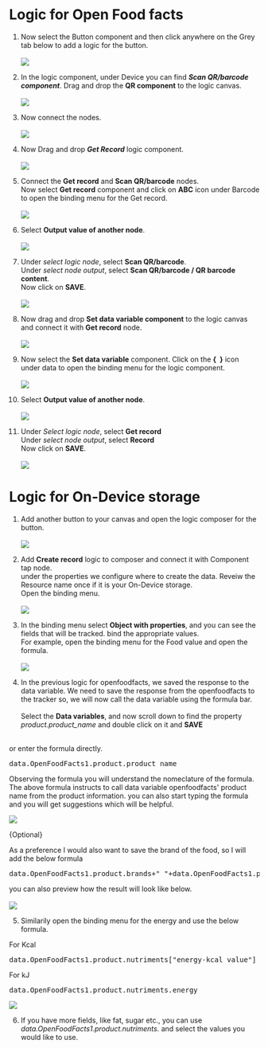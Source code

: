 
# Logic for Open Food facts

1. Now select the Button component and then click anywhere on the Grey tab below to add a logic for the button.<br><Br>
![](images/1.png)

2. In the logic component, under Device you can find <b><i>Scan QR/barcode component</b></i>. Drag and drop the <b>QR component</b> to the logic canvas.<br><br>
![](images/2%20Scan%20QR.png)

3. Now connect the nodes.<br><br>
![](images/3%20Connect%20Nodes.png)

4. Now Drag and drop <b><i>Get Record</b></i> logic component.<br><br>
![](images/4%20Get%20Record.png)

5. Connect the <b>Get record</b> and <b>Scan QR/barcode</b> nodes. <br>Now select <b>Get record</b> component and click on <b>ABC</b> icon under Barcode to open the binding menu for the Get record.<br><br>
![](images/5%20Get%20Record%20an.png)

6. Select <b>Output value of another node</b>.<br><br>
![](images/6%20Op%20of%20another.png)

7. Under <i>select logic node</i>, select <b>Scan QR/barcode</b>. <br> 
Under <i>select node output</i>, select <b>Scan QR/barcode / QR barcode content</b>.<br>
Now click on <b>SAVE</b>.<br><br>
![](images/7%20Scan%20QR.png)

8. Now drag and drop <b>Set data variable component</b> to the logic canvas and connect it with <b>Get record</b>  node.<br><br>
![](images/8%20Set%20Data%20Variable.png)

9. Now select the <b>Set data variable</b> component. Click on the <b>{&ensp;}</b> icon under data to open the binding menu for the logic component.<br><br>
![](images/9%20Bind%20Data.png)

10. Select <b>Output value of another node</b>.<br><br>
![](images/10%20OP%20of%20another.png)

11. Under <i>Select logic node</i>, select <b>Get record</b> <br>
Under <i>select node output</i>, select <b>Record</b> <br>
Now click on <b>SAVE</b>.<br><br>
![](images/11%20Get%20Record.png)

# Logic for On-Device storage


1. Add another button to your canvas and open the logic composer for the button.<br><br>
![](Images/21.png)

2. Add <b>Create record</b> logic to composer and connect it with Component tap node.<br>
under the properties we configure where to create the data. Reveiw the Resource name once if it is your On-Device storage.<br>
Open the binding menu.<br><br>
![](Images/23.png)

3. In the binding menu select <b>Object with properties</b>, and you can see the fields that will be tracked. bind the appropriate values. <br>
For example, open the binding menu for the Food value and open the formula.<br><br>
![](Images/24.png)

4. In the previous logic for openfoodfacts, we saved the response to the data variable. We need to save the response from the openfoodfacts to the tracker so, we will now call the data variable using the formula bar. 
<br><br>
Select the <b>Data variables</b>, and now scroll down to find the property <i>product.product_name</i> and double click on it and <b>SAVE</b> <br>
<br>
or
enter the formula directly.

<pre>data.OpenFoodFacts1.product.product_name</pre>

Observing the formula you will understand the nomeclature of the formula. The above formula instructs to call data variable openfoodfacts' product name from the product information. you can also start typing the formula and you will get suggestions which will be helpful.

![](Images/25.png)


{Optional}

As a preference I would also want to save the brand of the food, so I will add the below formula
<pre>data.OpenFoodFacts1.product.brands+" "+data.OpenFoodFacts1.product.product_name</pre>
you can also preview how the result will look like below. <br><br>
![](Images/26.png)

5. Similarily open the binding menu for the energy and use the below formula. 

For Kcal 
<pre>data.OpenFoodFacts1.product.nutriments["energy-kcal_value"]</pre>

For kJ
<pre>data.OpenFoodFacts1.product.nutriments.energy</pre>

![](Images/27.png)


6. If you have more fields, like fat, sugar etc.,
you can use <i>data.OpenFoodFacts1.product.nutriments.</i> and select the values you would like to use. 



